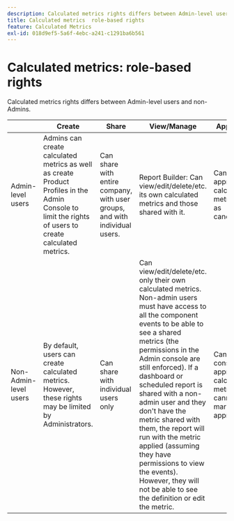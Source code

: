 ```yaml
---
description: Calculated metrics rights differs between Admin-level users and non-Admins.
title: Calculated metrics  role-based rights
feature: Calculated Metrics
exl-id: 018d9ef5-5a6f-4ebc-a241-c1291ba6b561
---
```

# Calculated metrics: role-based rights

Calculated metrics rights differs between Admin-level users and non-Admins.

||Create|Share|View/Manage|Approve|Apply|
|--- |--- |--- |--- |--- |--- |
|Admin-level users|Admins can create calculated metrics as well as create Product Profiles in the Admin Console to limit the rights of users to create calculated metrics.|Can share with entire company, with user groups, and with individual users.|Report Builder: Can view/edit/delete/etc. its own calculated metrics and those shared with it.|Can approve calculated metrics as canonical.|Can apply any calculated metrics across the whole organization.|
|Non-Admin-level users|By default, users can create calculated metrics. However, these rights may be limited by Administrators.|Can share with individual users only|Can view/edit/delete/etc. only their own calculated metrics. Non-admin users must have access to all the component events to be able to see a shared metrics (the permissions in the Admin console are still enforced).  If a dashboard or scheduled report is shared with a non-admin user and they don't have the metric shared with them, the report will run with the metric applied (assuming they have permissions to view the events). However, they will not be able to see the definition or edit the metric.|Can only consume approved calculated metrics; cannot mark as approved.|Can apply their own calculated metrics and segments that have been shared with them.|